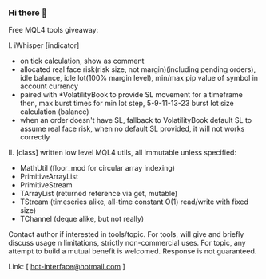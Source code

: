 ### Hi there 👋

Free MQL4 tools giveaway:

 I. iWhisper [indicator] 
   - on tick calculation, show as comment
   - allocated real face risk(risk size, not margin)(including pending orders), idle balance, idle lot(100% margin level), min/max pip value of symbol in account currency
   - paired with *VolatilityBook to provide SL movement for a timeframe then, max burst times for min lot step, 5-9-11-13-23 burst lot size calculation (balance)
   - when an order doesn't have SL, fallback to VolatilityBook default SL to assume real face risk, when no default SL provided, it will not works correctly

 II. [class] written low level MQL4 utils, all immutable unless specified:
   - MathUtil (floor_mod for circular array indexing)
   - PrimitiveArrayList
   - PrimitiveStream
   - TArrayList (returned reference via get, mutable)
   - TStream (timeseries alike, all-time constant O(1) read/write with fixed size)
   - TChannel (deque alike, but not really)

Contact author if interested in tools/topic. For tools, will give and briefly discuss usage n limitations, strictly non-commercial uses. For topic, any attempt to build a mutual benefit is welcomed. Response is not guaranteed.


Link: [ hot-interface@hotmail.com ]
<!--
**mist998/mist998** is a ✨ _special_ ✨ repository because its `README.md` (this file) appears on your GitHub profile.

Here are some ideas to get you started:

- 🔭 I’m currently working on ...
- 🌱 I’m currently learning ...
- 👯 I’m looking to collaborate on ...
- 🤔 I’m looking for help with ...
- 💬 Ask me about ...
- 📫 How to reach me: ...
- 😄 Pronouns: ...
- ⚡ Fun fact: ...
-->
